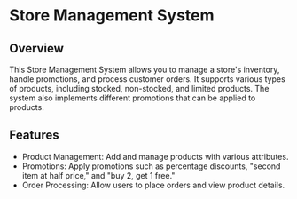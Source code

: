 # Store Management System

## Overview
This Store Management System allows you to manage a store's inventory, handle promotions, and process customer orders. It supports various types of products, including stocked, non-stocked, and limited products. The system also implements different promotions that can be applied to products.

## Features
- Product Management: Add and manage products with various attributes.
- Promotions: Apply promotions such as percentage discounts, "second item at half price," and "buy 2, get 1 free."
- Order Processing: Allow users to place orders and view product details.

